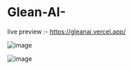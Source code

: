 # Glean-AI-
live preview :- https://gleanai.vercel.app/

![image](https://github.com/Dhruvnet/Glean-AI-/assets/123584784/14235454-d975-449b-ba8f-fb859b1e450d)

![image](https://github.com/Dhruvnet/Glean-AI-/assets/123584784/cdfcbde6-c49a-4fce-b2b8-9f2b66329304)
